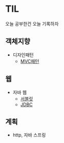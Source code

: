 # TIL
오늘 공부한건 오늘 기록하자

## 객체지향
* 디자인패턴
  * [MVC패턴](https://github.com/kmh0601/TIL/blob/main/OOP/MVC.md)

## 웹
* 자바 웹
  * [서블릿](https://github.com/kmh0601/TIL/blob/main/Web/Servlet.md)
  * [JDBC](https://github.com/kmh0601/TIL/blob/main/Web/JDBC.md)

## 계획
* http, 자바 스프링


